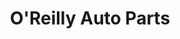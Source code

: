 ---
title: "O'Reilly Auto Parts"
url: /chicago/oreilly-auto-parts-south-pulaski-road/
shop: Autoteile
---